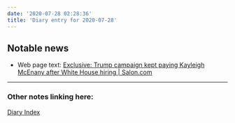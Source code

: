 ```yaml
---
date: '2020-07-28 02:28:36'
title: 'Diary entry for 2020-07-28'
---
```

## Notable news
* Web page text: [Exclusive: Trump campaign kept paying Kayleigh McEnany after White House hiring &#124; Salon.com](/Exclusive-Trump-campaign-kept-paying-Kayleigh-McEnany-after-White-House-hiring-Saloncom)



---
### Other notes linking here:


[Diary Index](/diary)